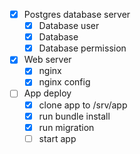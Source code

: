 - [X] Postgres database server
  - [X] Database user
  - [X] Database
  - [X] Database permission
- [X] Web server
  - [X] nginx
  - [X] nginx config
- [ ] App deploy
  - [X] clone app to /srv/app
  - [x] run bundle install
  - [x] run migration
  - [ ] start app
